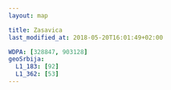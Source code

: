 ```yaml
---
layout: map

title: Zasavica
last_modified_at: 2018-05-20T16:01:49+02:00

WDPA: [328847, 903128]
geoSrbija:
  L1_183: [92]
  L1_362: [53]
---
```

